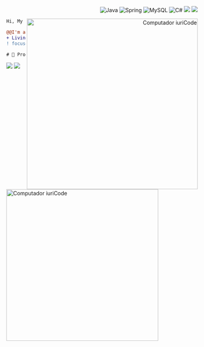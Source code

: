 <p align="right">
<img src="https://img.shields.io/badge/Java-ED8B00?style=for-the-badge&logo=java&logoColor=white" alt="Java"  >
 <img src="https://img.shields.io/badge/Spring-6DB33F?style=for-the-badge&logo=spring&logoColor=white" alt="Spring"  >
 <img src="https://img.shields.io/badge/MySQL-00000F?style=for-the-badge&logo=mysql&logoColor=white" alt="MySQL"  >
 <img src="https://img.shields.io/badge/C%23-239120?style=for-the-badge&logo=c-sharp&logoColor=white" alt="C#"  >
<img src="https://img.shields.io/badge/Eclipse-2C2255?style=for-the-badge&logo=eclipse&logoColor=white"  >
 <img src="https://img.shields.io/badge/GIT-E44C30?style=for-the-badge&logo=git&logoColor=white"  >
<p align="right">  <img src="https://user-images.githubusercontent.com/114461353/193368888-d8831282-e247-4051-b83c-13f463a7c0f9.gif" min-width="450px" max-width="450px" width="450px" align="right" alt="Computador iuriCode">

<p align="left"> 

```diff
Hi, My name is Juliana

@@I'm a software developer@@
+ Living in São Paulo, Brazil 🇧🇷.
! focused, proactive and always learning

# 📖 Programming languages, web development and mobile

```
</p>

 


<p align="left">
  <a href="#" alt="Gmail">
  <a href = "mailto:jnorgini@gmail.com"><img src="https://img.shields.io/badge/-jnorgini@gmail.com-6633cc?style=flat-square&logo=Gmail&logoColor=white" target="_blank"></a>

  <a href="#" alt="Linkedin">
  <a href="https://www.linkedin.com/in/juliana-norgini-5b0bb61b0//" target="_blank"><img src="https://img.shields.io/badge/-LinkedIn-6633cc?style=flat-square&logo=Linkedin&logoColor=white"></a>
</p>  

<p align="left"><img src="https://github-readme-stats.vercel.app/api?username=jnorgini&show_icons=true&theme=merko" min-width="400px" max-width="400px" width="400px" align="left" alt="Computador iuriCode">

